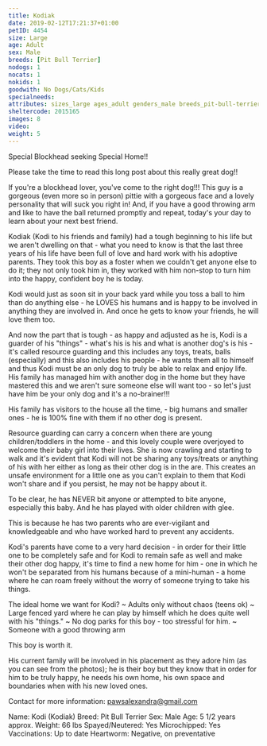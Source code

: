 ```yaml
---
title: Kodiak
date: 2019-02-12T17:21:37+01:00
petID: 4454
size: Large
age: Adult
sex: Male
breeds: [Pit Bull Terrier]
nodogs: 1
nocats: 1
nokids: 1
goodwith: No Dogs/Cats/Kids
specialneeds: 
attributes: sizes_large ages_adult genders_male breeds_pit-bull-terrier options_no-dogs options_no-cats options_no-kids
sheltercode: 2015165
images: 8
video: 
weight: 5
---
```


Special Blockhead seeking Special Home!!

Please take the time to read this long post about this really great dog!!

If you're a blockhead lover, you've come to the right dog!!! This guy is a gorgeous (even more so in person) pittie with a gorgeous face and a lovely personality that will suck you right in! And, if you have a good throwing arm and like to have the ball returned promptly and repeat, today's your day to learn about your next best friend.

Kodiak (Kodi to his friends and family) had a tough beginning to his life but we aren't dwelling on that - what you need to know is that the last three years of his life have been full of love and hard work with his adoptive parents. They took this boy as a foster when we couldn't get anyone else to do it; they not only took him in, they worked with him non-stop to turn him into the happy, confident boy he is today.

Kodi would just as soon sit in your back yard while you toss a ball to him than do anything else - he LOVES his humans and is happy to be involved in anything they are involved in. And once he gets to know your friends, he will love them too.

And now the part that is tough - as happy and adjusted as he is, Kodi is a guarder of his "things" - what's his is his and what is another dog's is his -it's called resource guarding and this includes any toys, treats, balls (especially) and this also includes his people - he wants them all to himself and thus Kodi must be an only dog to truly be able to relax and enjoy life. His family has managed him with another dog in the home but they have mastered this and we aren't sure someone else will want too - so let's just have him be your only dog and it's a no-brainer!!!

His family has visitors to the house all the time, - big humans and smaller ones - he is 100% fine with them if no other dog is present.

Resource guarding can carry a concern when there are young children/toddlers in the home - and this lovely couple were overjoyed to welcome their baby girl into their lives. She is now crawling and starting to walk and it's evident that Kodi will not be sharing any toys/treats or anything of his with her either as long as their other dog is in the are. This creates an unsafe environment for a little one as you can't explain to them that Kodi won't share and if you persist, he may not be happy about it.

To be clear, he has NEVER bit anyone or attempted to bite anyone, especially this baby. And he has played with older children with glee.

This is because he has two parents who are ever-vigilant and knowledgeable and who have worked hard to prevent any accidents.

Kodi's parents have come to a very hard decision - in order for their little one to be completely safe and for Kodi to remain safe as well and make their other dog happy, it's time to find a new home for him - one in which he won't be separated from his humans because of a mini-human - a home where he can roam freely without the worry of someone trying to take his things.

The ideal home we want for Kodi? 
~ Adults only without chaos (teens ok) 
~ Large fenced yard where he can play by himself which he does quite well with his "things." 
~ No dog parks for this boy - too stressful for him.
~ Someone with a good throwing arm

This boy is worth it.

His current family will be involved in his placement as they adore him (as you can see from the photos); he is their boy but they know that in order for him to be truly happy, he needs his own home, his own space and boundaries when with his new loved ones.

Contact for more information: pawsalexandra@gmail.com

Name: Kodi (Kodiak)
Breed: Pit Bull Terrier
Sex: Male
Age: 5 1/2 years approx.
Weight: 66 lbs
Spayed/Neutered: Yes
Microchipped: Yes
Vaccinations: Up to date
Heartworm: Negative, on preventative
